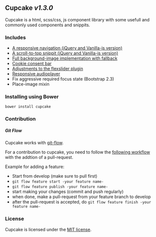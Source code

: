 ## Cupcake _v1.3.0_

Cupcake is a html, scss/css, js component library with some usefull and commonly used components and snippits.


### Includes
- [A responsive navigation (jQuery and Vanilla-js version)](docs/navigation.md)
- [A scroll-to-top snippit (jQuery and Vanilla-js version)](docs/scoll-to-top.md)
- [Full background-image implementation with fallback](docs/full-img-bg.md)
- [Cookie consent bar](docs/cookie-consent.md)
- [Adjustments to the flexslider plugin](docs/slider.md)
- [Responsive audioplayer](docs/audioplayer.md)
- Fix aggressive required focus state (Bootstrap 2.3)
- Place-image mixin


### Installing using Bower
```
bower install cupcake
```


### Contribution

##### Git Flow
Cupcake works with [git-flow](https://github.com/nvie/gitflow).

For a contribution to cupcake, you need to follow the [following workflow](https://github.com/nvie/gitflow#initialization) with the addtion of a pull-request.

Example for adding a feature:
- Start from develop (make sure to pull first)
- `git flow feature start -your feature name-`
- `git flow feature publish -your feature name-`
- start making your changes (commit and push regularly)
- when done, make a pull-request from your feature branch to develop
- after the pull-request is accepted, do `git flow feature finish -your feature name-`


### License
Cupcake is licensed under the [MIT license](http://opensource.org/licenses/MIT).
